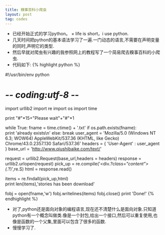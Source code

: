 ```yaml
---
title: 糗事百科小爬虫
layout: post
tag: codes
---
```


*	已经开始正式的学习python。
×	life is short，i use python.
* 	几天时间把python的基本语法学习了一遍.一门动态的语言,不需要在声明变量的同时,声明它的类型.
*	然后早就对爬虫有兴趣的我参照网上的教程写了一个简易爬去糗事百科的小爬虫.
*	代码如下:
{% highlight python %}

#!/usr/bin/env python
# -*- coding:utf-8 -*-

import urllib2
import re
import os
import time

print "#"*15+"Please wait"+"#"*1

while True:
    fname = time.ctime() + '.txt'
	if os.path.exists(fname):          
		print 'already exists\n'
	else:
		break
user_agent = 'Mozilla/5.0 (Windows NT 6.3; WOW64) AppleWebKit/537.36 (KHTML, like Gecko) Chrome/43.0.2357.130 Safari/537.36'
headers = { 'User-Agent' : user_agent }
base_url = 'http://www.qiushibaike.com/text/' 

request = urllib2.Request(base_url,headers = headers)
response = urllib2.urlopen(request)
pick_up = re.compile('<div.*?class="content">(.*?)</div>',re.S)
html = response.read()

items = re.findall(pick_up,html)	
print len(items),'stories has been download'

fobj = open(fname,'w')
fobj.writelines(items)
fobj.close()
print 'Done!'
{% endhighlight %}

*	对了,python还是面向对象的编程语言,现在还不清楚什么是面向对象.只知道python有一个概念叫做类.像是一个封包,给出一个接口,然后可以重复使用,也像是函数的一个父集,里面可以包含了很多的函数.
* 	慢慢学习了.
